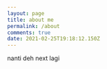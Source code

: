 ```yaml
---
layout: page
title: about me
permalink: /about
comments: true
date: 2021-02-25T19:18:12.150Z
---
```

nanti deh next lagi